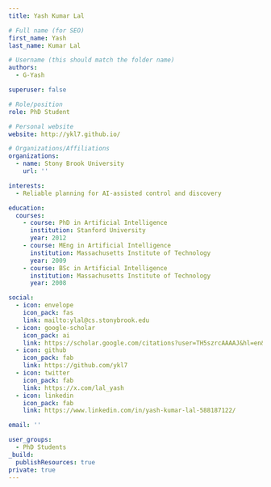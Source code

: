 ```yaml
---
title: Yash Kumar Lal

# Full name (for SEO)
first_name: Yash
last_name: Kumar Lal

# Username (this should match the folder name)
authors:
  - G-Yash

superuser: false

# Role/position
role: PhD Student

# Personal website
website: http://ykl7.github.io/

# Organizations/Affiliations
organizations:
  - name: Stony Brook University
    url: ''

interests:
  - Reliable planning for AI-assisted control and discovery

education:
  courses:
    - course: PhD in Artificial Intelligence
      institution: Stanford University
      year: 2012
    - course: MEng in Artificial Intelligence
      institution: Massachusetts Institute of Technology
      year: 2009
    - course: BSc in Artificial Intelligence
      institution: Massachusetts Institute of Technology
      year: 2008

social:
  - icon: envelope
    icon_pack: fas
    link: mailto:ylal@cs.stonybrook.edu
  - icon: google-scholar
    icon_pack: ai
    link: https://scholar.google.com/citations?user=TH5szrcAAAAJ&hl=en&oi=ao
  - icon: github
    icon_pack: fab
    link: https://github.com/ykl7
  - icon: twitter
    icon_pack: fab
    link: https://x.com/lal_yash
  - icon: linkedin
    icon_pack: fab
    link: https://www.linkedin.com/in/yash-kumar-lal-588187122/

email: ''

user_groups:
  - PhD Students
_build:
  publishResources: true
private: true
---
```


